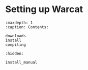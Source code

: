 # Setting up Warcat

```{toctree}
:maxdepth: 1
:caption: Contents:

downloads
install
compiling
```

```{toctree}
:hidden:

install_manual
```
